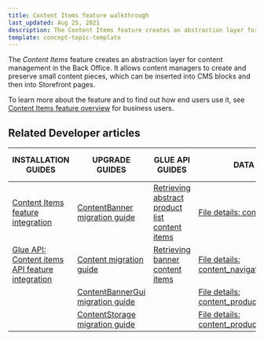 ```yaml
---
title: Content Items feature walkthrough
last_updated: Aug 25, 2021
description: The Content Items feature creates an abstraction layer for content management in the Back Office.
template: concept-topic-template
---
```


The _Content Items_ feature creates an abstraction layer for content management in the Back Office. It allows content managers to create and preserve small content pieces, which can be inserted into CMS blocks and then into Storefront pages.

To learn more about the feature and to find out how end users use it, see [Content Items feature overview](/docs/scos/user/features/{{page.version}}/content-items-feature-overview.html) for business users.

## Related Developer articles

| INSTALLATION GUIDES  | UPGRADE GUIDES | GLUE API GUIDES | DATA IMPORT | TUTORIALS AND HOWTOS | REFERENCES |
|---|---|---|---|---|---|
| [Content Items feature integration](/docs/scos/dev/feature-integration-guides/{{page.version}}/content-items-feature-integration.html) |  [ContentBanner migration guide](/docs/pbc/all/content-management-system/install-and-upgrade/upgrade-modules/upgrade-the-contentbanner-module.html) | [Retrieving abstract product list content items](/docs/scos/dev/glue-api-guides/{{page.version}}/retrieving-content-items/retrieving-abstract-product-list-content-items.html) | [File details: content_banner.csv](/docs/scos/dev/data-import/{{page.version}}/data-import-categories/content-management/file-details-content-banner.csv.html) | [HowTo: Create a custom content item](/docs/scos/dev/tutorials-and-howtos/howtos/feature-howtos/cms/howto-create-a-custom-content-item.html) | [Content item types: module relations](/docs/scos/dev/feature-walkthroughs/{{page.version}}/content-items-feature-walkthrough/content-item-types-module-relations.html)  |  |
| [Glue API: Content items API feature integration](/docs/scos/dev/feature-integration-guides/{{page.version}}/glue-api/glue-api-content-items-feature-integration.html) | [Content migration guide](/docs/pbc/all/content-management-system/install-and-upgrade/upgrade-modules/upgrade-the-content-module.html) | [Retrieving banner content items](/docs/scos/dev/glue-api-guides/{{page.version}}/retrieving-content-items/retrieving-banner-content-items.html) | [File details: content_navigation.csv](/docs/scos/dev/data-import/{{page.version}}/data-import-categories/content-management/file-details-content-navigation.csv.html) |  |  |
|  | [ContentBannerGui migration guide](/docs/pbc/all/content-management-system/install-and-upgrade/upgrade-modules/upgrade-the-contentbannergui-module.html) |  | [File details: content_product_abstract_list.csv](/docs/scos/dev/data-import/{{page.version}}/data-import-categories/content-management/file-details-content-product-abstract-list.csv.html) |  |  |
|  | [ContentStorage migration guide](/docs/pbc/all/content-management-system/install-and-upgrade/upgrade-modules/upgrade-the-contentstorage-module.html) |  | [File details: content_product_set.csv](/docs/scos/dev/data-import/{{page.version}}/data-import-categories/content-management/file-details-content-product-set.csv.html) |  |  |
